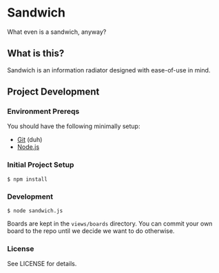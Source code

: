 # Sandwich

What even is a sandwich, anyway?

## What is this?

Sandwich is an information radiator designed with ease-of-use in mind.

## Project Development

### Environment Prereqs

You should have the following minimally setup:

- [Git](https://help.github.com/articles/set-up-git) (duh)
- [Node.js](https://nodejs.org/)

### Initial Project Setup

    $ npm install

### Development

    $ node sandwich.js

Boards are kept in the `views/boards` directory. You can commit your own board
to the repo until we decide we want to do otherwise.

### License

See LICENSE for details.
